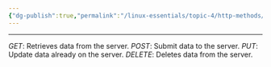 ```yaml
---
{"dg-publish":true,"permalink":"/linux-essentials/topic-4/http-methods/"}
---
```


---
_GET_: Retrieves data from the server.
_POST_: Submit data to the server.
_PUT_: Update data already on the server.
_DELETE_: Deletes data from the server.